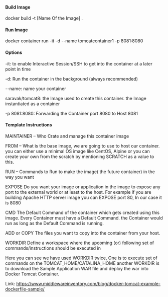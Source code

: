 #### Build Image
docker build -t [Name Of the Image]  .

#### Run Image
docker container run -it -d --name tomcatcontainer1 -p 8081:8080

#### Options 

-it: to enable Interactive Session/SSH to get into the container at a later point in time

-d: Run the container in the background (always recommended)

--name: name your container

saravak/tomcat8: the Image used to create this container. the Image instantiated as a container

-p 8081:8080:  Forwarding the Container port 8080 to Host 8081


#### Template Instructions

MAINTAINER – Who Crate and manage this container image

FROM – What is the base image, we are going to use to host our container. you can either use a minimal OS image like CentOS, Alpine or you can create your own from the scratch by mentioning SCRATCH as a value to this.

RUN – Commands to Run to make the image( the future container) in the way you want

EXPOSE Do you want your image or application in the image to expose any port to the external world or at least to the host.  For example if you are building Apache HTTP server image you can EXPOSE port 80, In our case it is 8080

CMD The Default Command of the container which gets created using this image.  Every Container must have a Default Command. the Container would run as long as the Default Command is running.

ADD or COPY The files you want to copy into the container from your host.

WORKDIR Define a workspace where the upcoming (or) following set of commands/instructions  should be executed in

Here you can see we have used WORKDIR twice, One is to execute set of commands on the TOMCAT_HOME/CATALINA_HOME  another WORKDIR is to download the Sample Application WAR file and deploy the war into Docker Tomcat Container.

Link: https://www.middlewareinventory.com/blog/docker-tomcat-example-dockerfile-sample/

